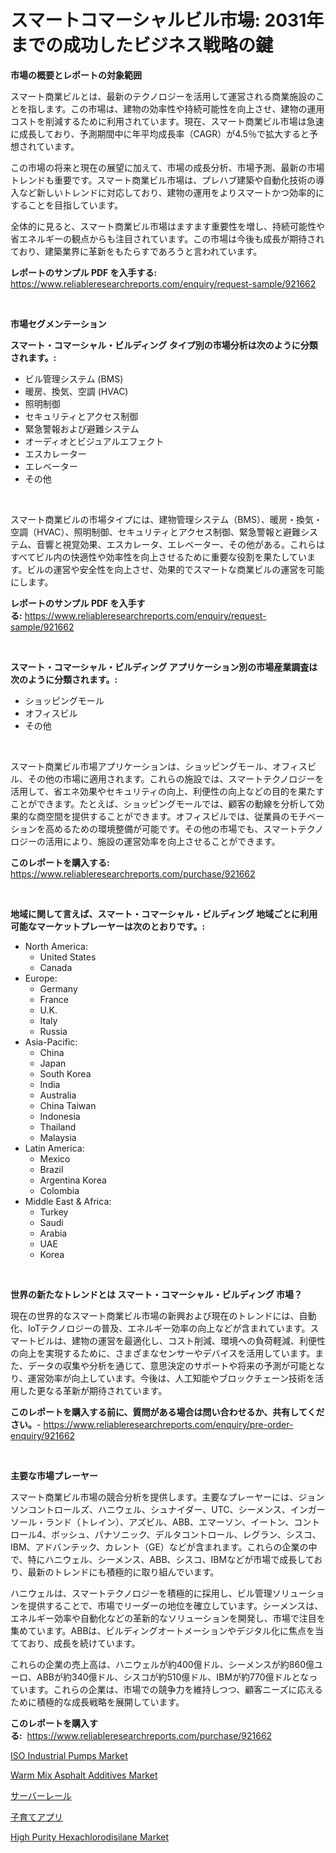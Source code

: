<p><h1>スマートコマーシャルビル市場: 2031年までの成功したビジネス戦略の鍵</h1></p><p><strong>市場の概要とレポートの対象範囲</strong></p>
<p><p>スマート商業ビルとは、最新のテクノロジーを活用して運営される商業施設のことを指します。この市場は、建物の効率性や持続可能性を向上させ、建物の運用コストを削減するために利用されています。現在、スマート商業ビル市場は急速に成長しており、予測期間中に年平均成長率（CAGR）が4.5％で拡大すると予想されています。</p><p>この市場の将来と現在の展望に加えて、市場の成長分析、市場予測、最新の市場トレンドも重要です。スマート商業ビル市場は、プレハブ建築や自動化技術の導入など新しいトレンドに対応しており、建物の運用をよりスマートかつ効率的にすることを目指しています。</p><p>全体的に見ると、スマート商業ビル市場はますます重要性を増し、持続可能性や省エネルギーの観点からも注目されています。この市場は今後も成長が期待されており、建築業界に革新をもたらすであろうと言われています。</p></p>
<p><strong>レポートのサンプル PDF を入手する:</strong> <a href="https://www.reliableresearchreports.com/enquiry/request-sample/921662">https://www.reliableresearchreports.com/enquiry/request-sample/921662</a></p>
<p>&nbsp;</p>
<p><strong>市場セグメンテーション</strong></p>
<p><strong>スマート・コマーシャル・ビルディング タイプ別の市場分析は次のように分類されます。:</strong></p>
<p><ul><li>ビル管理システム (BMS)</li><li>暖房、換気、空調 (HVAC)</li><li>照明制御</li><li>セキュリティとアクセス制御</li><li>緊急警報および避難システム</li><li>オーディオとビジュアルエフェクト</li><li>エスカレーター</li><li>エレベーター</li><li>その他</li></ul></p>
<p>&nbsp;</p>
<p><p>スマート商業ビルの市場タイプには、建物管理システム（BMS）、暖房・換気・空調（HVAC）、照明制御、セキュリティとアクセス制御、緊急警報と避難システム、音響と視覚効果、エスカレータ、エレベーター、その他がある。これらはすべてビル内の快適性や効率性を向上させるために重要な役割を果たしています。ビルの運営や安全性を向上させ、効果的でスマートな商業ビルの運営を可能にします。</p></p>
<p><strong>レポートのサンプル PDF を入手する:</strong>&nbsp;<a href="https://www.reliableresearchreports.com/enquiry/request-sample/921662">https://www.reliableresearchreports.com/enquiry/request-sample/921662</a></p>
<p>&nbsp;</p>
<p><strong> スマート・コマーシャル・ビルディング アプリケーション別の市場産業調査は次のように分類されます。:</strong></p>
<p><ul><li>ショッピングモール</li><li>オフィスビル</li><li>その他</li></ul></p>
<p>&nbsp;</p>
<p><p>スマート商業ビル市場アプリケーションは、ショッピングモール、オフィスビル、その他の市場に適用されます。これらの施設では、スマートテクノロジーを活用して、省エネ効果やセキュリティの向上、利便性の向上などの目的を果たすことができます。たとえば、ショッピングモールでは、顧客の動線を分析して効果的な商空間を提供することができます。オフィスビルでは、従業員のモチベーションを高めるための環境整備が可能です。その他の市場でも、スマートテクノロジーの活用により、施設の運営効率を向上させることができます。</p></p>
<p><strong>このレポートを購入する:</strong>&nbsp; <a href="https://www.reliableresearchreports.com/purchase/921662">https://www.reliableresearchreports.com/purchase/921662</a></p>
<p>&nbsp;</p>
<p><strong>地域に関して言えば、スマート・コマーシャル・ビルディング 地域ごとに利用可能なマーケットプレーヤーは次のとおりです。:</strong></p>
<p><ul>
    <li>
        North America:
        <ul>
            <li>United States</li>
            <li>Canada</li>
        </ul>
    </li>
    <li>
        Europe:
        <ul>
            <li>Germany</li>
            <li>France</li>
            <li>U.K.</li>
            <li>Italy</li>
            <li>Russia</li>
        </ul>
    </li>
    <li>
        Asia-Pacific:
        <ul>
            <li>China</li>
            <li>Japan</li>
            <li>South Korea</li>
            <li>India</li>
            <li>Australia</li>
            <li>China Taiwan</li>
            <li>Indonesia</li>
            <li>Thailand</li>
            <li>Malaysia</li>
        </ul>
    </li>
    <li>
        Latin America:
        <ul>
            <li>Mexico</li>
            <li>Brazil</li>
            <li>Argentina Korea</li>
            <li>Colombia</li>
        </ul>
    </li>
    <li>
        Middle East & Africa:
        <ul>
            <li>Turkey</li>
            <li>Saudi</li>
            <li>Arabia</li>
            <li>UAE</li>
            <li>Korea</li>
        </ul>
    </li>
    </ul></p>
<p>&nbsp;</p>
<p><strong>世界の新たなトレンドとは スマート・コマーシャル・ビルディング 市場？</strong></p>
<p><p>現在の世界的なスマート商業ビル市場の新興および現在のトレンドには、自動化、IoTテクノロジーの普及、エネルギー効率の向上などが含まれています。スマートビルは、建物の運営を最適化し、コスト削減、環境への負荷軽減、利便性の向上を実現するために、さまざまなセンサーやデバイスを活用しています。また、データの収集や分析を通じて、意思決定のサポートや将来の予測が可能となり、運営効率が向上しています。今後は、人工知能やブロックチェーン技術を活用した更なる革新が期待されています。</p></p>
<p><strong>このレポートを購入する前に、質問がある場合は問い合わせるか、共有してください。</strong>- <a href="https://www.reliableresearchreports.com/enquiry/pre-order-enquiry/921662">https://www.reliableresearchreports.com/enquiry/pre-order-enquiry/921662</a></p>
<p>&nbsp;</p>
<p><strong>主要な市場プレーヤー</strong></p>
<p><p>スマート商業ビル市場の競合分析を提供します。主要なプレーヤーには、ジョンソンコントロールズ、ハニウェル、シュナイダー、UTC、シーメンス、インガーソール・ランド（トレイン）、アズビル、ABB、エマーソン、イートン、コントロール4、ボッシュ、パナソニック、デルタコントロール、レグラン、シスコ、IBM、アドバンテック、カレント（GE）などが含まれます。これらの企業の中で、特にハニウェル、シーメンス、ABB、シスコ、IBMなどが市場で成長しており、最新のトレンドにも積極的に取り組んでいます。</p><p>ハニウェルは、スマートテクノロジーを積極的に採用し、ビル管理ソリューションを提供することで、市場でリーダーの地位を確立しています。シーメンスは、エネルギー効率や自動化などの革新的なソリューションを開発し、市場で注目を集めています。ABBは、ビルディングオートメーションやデジタル化に焦点を当てており、成長を続けています。</p><p>これらの企業の売上高は、ハニウェルが約400億ドル、シーメンスが約860億ユーロ、ABBが約340億ドル、シスコが約510億ドル、IBMが約770億ドルとなっています。これらの企業は、市場での競争力を維持しつつ、顧客ニーズに応えるために積極的な成長戦略を展開しています。</p></p>
<p><strong>このレポートを購入する:</strong>&nbsp;&nbsp;<a href="https://www.reliableresearchreports.com/purchase/921662">https://www.reliableresearchreports.com/purchase/921662</a></p>
<p><p><a href="https://issuu.com/reportprime-2/docs/iso-industrial-pumps-market-size-2030.pptx">ISO Industrial Pumps Market</a></p><p><a href="https://github.com/cecuraprangm/Market-Research-Report-List-1/blob/main/warm-mix-asphalt-additives-market.md">Warm Mix Asphalt Additives Market</a></p><p><a href="https://github.com/lababdou/Market-Research-Report-List-2/blob/main/3439900182270.md">サーバーレール</a></p><p><a href="https://github.com/mohamedbakry57/Market-Research-Report-List-2/blob/main/4363593182269.md">子育てアプリ</a></p><p><a href="https://github.com/fiixsa/Market-Research-Report-List-1/blob/main/high-purity-hexachlorodisilane-market.md">High Purity Hexachlorodisilane Market</a></p></p>